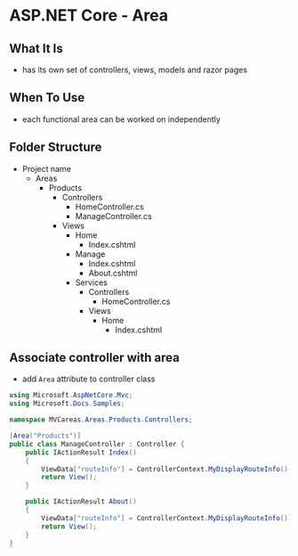 # ASP.NET Core - Area

## What It Is

- has its own set of controllers, views, models and razor pages

## When To Use

- each functional area can be worked on independently

## Folder Structure

- Project name
  - Areas
    - Products
      - Controllers
        - HomeController.cs
        - ManageController.cs
      - Views
        - Home
          - Index.cshtml
        - Manage
          - Index.cshtml
          - About.cshtml
        - Services
          - Controllers
            - HomeController.cs
          - Views
            - Home
              - Index.cshtml

## Associate controller with area

- add `Area` attribute to controller class

```cs
using Microsoft.AspNetCore.Mvc;
using Microsoft.Docs.Samples;

namespace MVCareas.Areas.Products.Controllers;

[Area("Products")]
public class ManageController : Controller {
    public IActionResult Index()
    {
        ViewData["routeInfo"] = ControllerContext.MyDisplayRouteInfo();
        return View();
    }

    public IActionResult About()
    {
        ViewData["routeInfo"] = ControllerContext.MyDisplayRouteInfo();
        return View();
    }
}
```